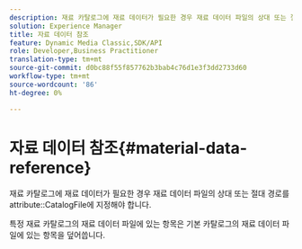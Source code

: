 ```yaml
---
description: 재료 카탈로그에 재료 데이터가 필요한 경우 재료 데이터 파일의 상대 또는 절대 경로를 CatalogFile 속성에 지정해야 합니다.
solution: Experience Manager
title: 자료 데이터 참조
feature: Dynamic Media Classic,SDK/API
role: Developer,Business Practitioner
translation-type: tm+mt
source-git-commit: d0bc88f55f857762b3bab4c76d1e3f3dd2733d60
workflow-type: tm+mt
source-wordcount: '86'
ht-degree: 0%

---
```



# 자료 데이터 참조{#material-data-reference}

재료 카탈로그에 재료 데이터가 필요한 경우 재료 데이터 파일의 상대 또는 절대 경로를 attribute::CatalogFile에 지정해야 합니다.

특정 재료 카탈로그의 재료 데이터 파일에 있는 항목은 기본 카탈로그의 재료 데이터 파일에 있는 항목을 덮어씁니다.
